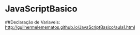 # JavaScriptBasico

##Declaração de Variaveis:
http://guilhermelemematos.github.io/JavaScriptBasico/aula1.html
